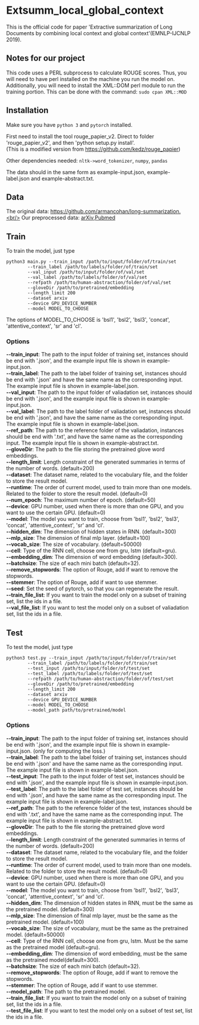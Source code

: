 # Extsumm_local_global_context

This is the official code for paper 'Extractive summarization of Long Documents by combining local context and global context'(EMNLP-IJCNLP 2019).

## Notes for our project
This code uses a PERL subprocess to calculate ROUGE scores. Thus, you will need to have perl installed on the machine you run the model on. Additionally, you will need to install the XML::DOM perl module to run the training portion. This can be done with the command:
```sudo cpan XML::MOD```

## Installation
Make sure you have `python 3` and `pytorch` installed.

First need to install the tool rouge_papier_v2. Direct to folder 'rouge_papier_v2', and then 'python setup.py install'. <br/>
(This is a modified version from https://github.com/kedz/rouge_papier)

Other dependencies needed: `nltk->word_tokenizer`, `numpy`, `pandas`

The data should in the same form as example-input.json, example-label.json and example-abstract.txt.

## Data
The original data: https://github.com/armancohan/long-summarization.<br/>
Our preprocessed data: <a href = 'https://drive.google.com/file/d/1rJeEYJmpqhNOgOIfB3B2yxraL2WEsV4g/view?usp=sharing'>arXiv</a>,<a href='https://drive.google.com/file/d/1v4quWNb4ujVrzLhdDsAyyTiHKdrC4Dg8/view?usp=sharing'>Pubmed</a> <br/>

## Train
To train the model, just type 
```
python3 main.py --train_input /path/to/input/folder/of/train/set 
		--train_label /path/to/labels/folder/of/train/set 
		--val_input /path/to/input/folder/of/val/set 
		--val_label /path/to/labels/folder/of/val/set 
		--refpath /path/to/human-abstraction/folder/of/val/set 
		--gloveDir /path/to/pretrained/embedding 
		--length_limit 200 
		--dataset arxiv 
		--device GPU_DEVICE_NUMBER 
		--model MODEL_TO_CHOOSE 
```
The options of MODEL_TO_CHOOSE is 'bsl1', 'bsl2', 'bsl3', 'concat', 'attentive_context', 'sr' and 'cl'.

### Options
**--train_input**: The path to the input folder of training set, instances should be end with '.json', and the example input file is shown in example-input.json.<br/>
**--train_label**: The path to the label folder of training set, instances should be end with '.json' and have the same name as the corresponding input. The example input file is shown in example-label.json.<br/>
**--val_input**: The path to the input folder of valiadation set, instances should be end with '.json', and the example input file is shown in example-input.json.<br/>
**--val_label**: The path to the label folder of valiadation set, instances should be end with '.json', and have the same name as the corresponding input. The example input file is 
shown in example-label.json.<br/>
**--ref_path**: The path to the reference folder of the valiadation, instances should be end with '.txt', and have the same name as the corresponding input. The example input file is shown in example-abstract.txt.<br/>
**--gloveDir**: The path to the file storing the pretrained glove word embeddings.<br/>
**--length_limit**: Length constraint of the generated summaries in terms of the number of words. (default=200)<br/>
**--dataset**: The dataset name, related to the vocabulary file, and the folder to store the result model. <br/>
**--runtime**: The order of current model, used to train more than one models. Related to the folder to store the result model. (default=0)<br/>
**--num_epoch**: The maximum number of epoch. (default=50)<br/>
**--device**: GPU number, used when there is more than one GPU, and you want to use the certain GPU. (default=0)<br/>
**--model**: The model you want to train, choose from 'bsl1', 'bsl2', 'bsl3', 'concat', 'attentive_context', 'sr' and 'cl'.<br/>
**--hidden_dim**: The dimension of hidden states in RNN. (default=300)<br/>
**--mlp_size**: The dimension of final mlp layer. (default=100)<br/>
**--vocab_size**: The size of vocabulary. (default=50000)<br/>
**--cell**: Type of the RNN cell, choose one from gru, lstm (default=gru).<br/>
**--embedding_dim**: The dimension of word embedding (default=300).<br/>
**--batchsize**: The size of each mini batch (default=32).<br/>
**--remove_stopwords**: The option of Rouge, add if want to remove the stopwords.<br/>
**--stemmer**: The option of Rouge, add if want to use stemmer.<br/>
**--seed**: Set the seed of pytorch, so that you can regenerate the result. <br/>
**--train_file_list**: If you want to train the model only on a subset of training set, list the ids in a file.<br/>
**--val_file_list**: If you want to test the model only on a subset of valiadation set, list the ids in a file.


## Test
To test the model, just type 
```
python3 test.py --train_input /path/to/input/folder/of/train/set 
		--train_label /path/to/labels/folder/of/train/set 
		--test_input /path/to/input/folder/of/test/set 
		--test_label /path/to/labels/folder/of/test/set 
		--refpath /path/to/human-abstraction/folder/of/test/set 
		--gloveDir /path/to/pretrained/embedding 
		--length_limit 200 
		--dataset arxiv 
		--device GPU_DEVICE_NUMBER 
		--model MODEL_TO_CHOOSE 
		--model_path path/to/pretrained/model 
```

### Options
**--train_input**: The path to the input folder of training set, instances should be end with '.json', and the example input file is shown in example-input.json. (only for computing the loss.)<br/>
**--train_label**: The path to the label folder of training set, instances should be end with '.json' and have the same name as the corresponding input. The example input file is 
shown in example-label.json.<br/>
**--test_input**: The path to the input folder of test set, instances should be end with '.json', and the example input file is shown in example-input.json.<br/>
**--test_label**: The path to the label folder of test set, instances should be end with '.json', and have the same name as the corresponding input. The example input file is shown in 
example-label.json.<br/>
**--ref_path**: The path to the reference folder of the test, instances should be end with '.txt', and have the same name as the corresponding input. The example input file is shown 
in example-abstract.txt.<br/>
**--gloveDir**: The path to the file storing the pretrained glove word embeddings.<br/>
**--length_limit**: Length constraint of the generated summaries in terms of the number of words. (default=200)<br/>
**--dataset**: The dataset name, related to the vocabulary file, and the folder to store the result model. <br/>
**--runtime**: The order of current model, used to train more than one models. Related to the folder to store the result model. (default=0)<br/>
**--device**: GPU number, used when there is more than one GPU, and you want to use the certain GPU. (default=0)<br/>
**--model**: The model you want to train, choose from 'bsl1', 'bsl2', 'bsl3', 'concat', 'attentive_context', 'sr' and 'cl'.<br/>
**--hidden_dim**: The dimension of hidden states in RNN, must be the same as the pretrained model. (default=300)<br/>
**--mlp_size**: The dimension of final mlp layer, must be the same as the pretrained model. (default=100)<br/>
**--vocab_size**: The size of vocabulary, must be the same as the pretrained model. (default=50000)<br/>
**--cell**: Type of the RNN cell, choose one from gru, lstm. Must be the same as the pretrained model (default=gru).<br/>
**--embedding_dim**: The dimension of word embedding, must be the same as the pretrained model(default=300).<br/>
**--batchsize**: The size of each mini batch (default=32).<br/>
**--remove_stopwords**: The option of Rouge, add if want to remove the stopwords.<br/>
**--stemmer**: The option of Rouge, add if want to use stemmer.<br/>
**--model_path**: The path to the pretrained model.<br/>
**--train_file_list**: If you want to train the model only on a subset of training set, list the ids in a file.<br/>
**--test_file_list**: If you want to test the model only on a subset of test set, list the ids in a file.

